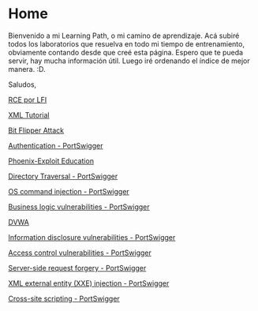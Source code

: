 # Home
Bienvenido a mi Learning Path, o mi camino de aprendizaje. Acá subiré todos los laboratorios que resuelva en todo mi tiempo de entrenamiento, obviamente contando desde que creé esta página. Espero que te pueda servir, hay mucha información útil. Luego iré ordenando el índice de mejor manera. :D.

Saludos,

[RCE por LFI](rce-phpinfo/)

[XML Tutorial](xml-tutorial/)

[Bit Flipper Attack](bit-flipper-attack/)

[Authentication - PortSwigger](authentication-ps/)

[Phoenix-Exploit Education](Phoenix-EE/)

[Directory Traversal - PortSwigger](directory-traversal-ps/)

[OS command injection - PortSwigger](command-injection-ps/)

[Business logic vulnerabilities - PortSwigger](business-logic-ps/)

[DVWA](dvwa/)

[Information disclosure vulnerabilities - PortSwigger](information-disclosure-ps/)

[Access control vulnerabilities - PortSwigger](access-control-ps/)

[Server-side request forgery - PortSwigger](ssrf-ps/)

[XML external entity (XXE) injection - PortSwigger](xxe-ps/)

[Cross-site scripting - PortSwigger](xss-ps/)
